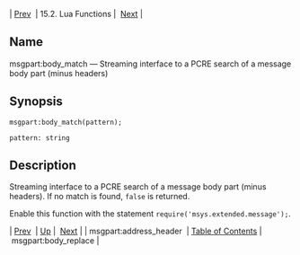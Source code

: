 | [Prev](lua.ref.msgpart_address_header)  | 15.2. Lua Functions |  [Next](lua.ref.msgpart_body_replace.php) |

<a name="lua.ref.msgpart_body_match"></a>
## Name

msgpart:body_match — Streaming interface to a PCRE search of a message body part (minus headers)

<a name="idp25723328"></a>
## Synopsis

`msgpart:body_match(pattern);`

`pattern: string`<a name="idp25725968"></a>
## Description

Streaming interface to a PCRE search of a message body part (minus headers). If no match is found, `false` is returned.

Enable this function with the statement `require('msys.extended.message');`.

| [Prev](lua.ref.msgpart_address_header)  | [Up](lua.function.details.php) |  [Next](lua.ref.msgpart_body_replace.php) |
| msgpart:address_header  | [Table of Contents](index) |  msgpart:body_replace |
